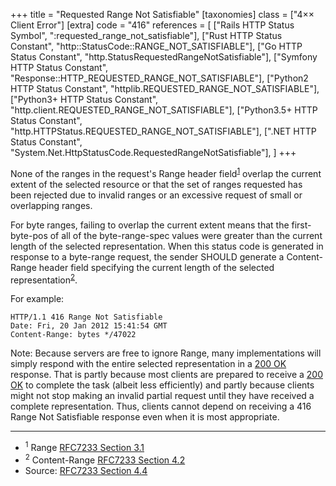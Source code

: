+++
title = "Requested Range Not Satisfiable"
[taxonomies]
class = ["4&times;&times; Client Error"]
[extra]
code = "416"
references = [
    ["Rails HTTP Status Symbol", ":requested_range_not_satisfiable"],
    ["Rust HTTP Status Constant", "http::StatusCode::RANGE_NOT_SATISFIABLE"],
    ["Go HTTP Status Constant", "http.StatusRequestedRangeNotSatisfiable"],
    ["Symfony HTTP Status Constant", "Response::HTTP_REQUESTED_RANGE_NOT_SATISFIABLE"],
    ["Python2 HTTP Status Constant", "httplib.REQUESTED_RANGE_NOT_SATISFIABLE"],
    ["Python3+ HTTP Status Constant", "http.client.REQUESTED_RANGE_NOT_SATISFIABLE"],
    ["Python3.5+ HTTP Status Constant", "http.HTTPStatus.REQUESTED_RANGE_NOT_SATISFIABLE"],
    [".NET HTTP Status Constant", "System.Net.HttpStatusCode.RequestedRangeNotSatisfiable"],
]
+++

None of the ranges in the request's Range header field<sup>[1](#ref-1)</sup> overlap the current extent of the selected resource or that the set of ranges requested has been rejected due to invalid ranges or an excessive request of small or overlapping ranges.

For byte ranges, failing to overlap the current extent means that the first-byte-pos of all of the byte-range-spec values were greater than the current length of the selected representation. When this status code is generated in response to a byte-range request, the sender SHOULD generate a Content-Range header field specifying the current length of the selected representation<sup>[2](#ref-2)</sup>.

For example:

```
HTTP/1.1 416 Range Not Satisfiable
Date: Fri, 20 Jan 2012 15:41:54 GMT
Content-Range: bytes */47022
```

Note: Because servers are free to ignore Range, many implementations will simply respond with the entire selected representation in a [200 OK](/200) response. That is partly because most clients are prepared to receive a [200 OK](/200) to complete the task (albeit less efficiently) and partly because clients might not stop making an invalid partial request until they have received a complete representation. Thus, clients cannot depend on receiving a 416 Range Not Satisfiable response even when it is most appropriate.

---

* <span id="ref-1"><sup>1</sup> Range [RFC7233 Section 3.1][2]</span>
* <span id="ref-2"><sup>2</sup> Content-Range [RFC7233 Section 4.2][3]</span>
* Source: [RFC7233 Section 4.4][1]

[1]: <http://tools.ietf.org/html/rfc7233#section-4.4>
[2]: <http://tools.ietf.org/html/rfc7233#section-3.1>
[3]: <http://tools.ietf.org/html/rfc7233#section-4.2>
